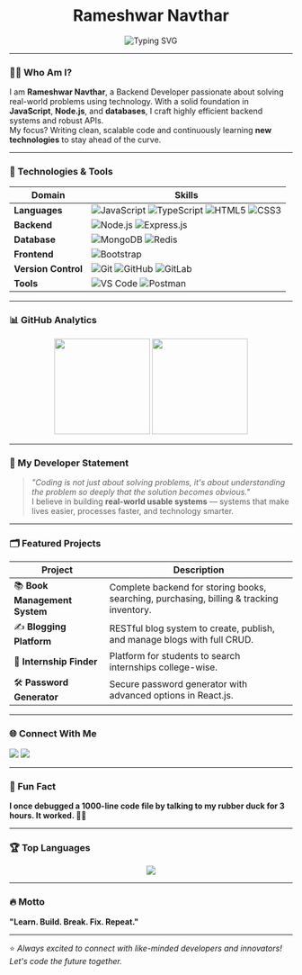 <!-- Banner Section -->
<h1 align="center"> Rameshwar Navthar</h1>
<p align="center">
    <img src="https://readme-typing-svg.demolab.com?font=Fira+Code&weight=500&pause=1000&color=29F7FF&center=true&vCenter=true&repeat=true&width=500&lines=Backend +Developer+%7C+API+Expert+%7C+Problem+Solver;Node.js+%7C+Express.js+%7C+MongoDB+%7C+Redis+%7C+Cloud+Technologies;Learning%2C+Building%2C+Innovating+Every+Day+%F0%9F%9A%80" alt="Typing SVG">
</p>

---

### 🧑‍💻 Who Am I?
I am **Rameshwar Navthar**, a Backend Developer passionate about solving real-world problems using technology. With a solid foundation in **JavaScript**, **Node.js**, and **databases**, I craft highly efficient backend systems and robust APIs.  
My focus? Writing clean, scalable code and continuously learning **new technologies** to stay ahead of the curve.

---

### 🔗 Technologies & Tools

| Domain | Skills |
|---|---|
| **Languages** | ![JavaScript](https://img.shields.io/badge/JavaScript-F7DF1E?style=flat-square&logo=javascript&logoColor=black) ![TypeScript](https://img.shields.io/badge/TypeScript-3178C6?style=flat-square&logo=typescript&logoColor=white) ![HTML5](https://img.shields.io/badge/HTML5-E34F26?style=flat-square&logo=html5&logoColor=white) ![CSS3](https://img.shields.io/badge/CSS3-1572B6?style=flat-square&logo=css3&logoColor=white) |
| **Backend** | ![Node.js](https://img.shields.io/badge/Node.js-339933?style=flat-square&logo=nodedotjs&logoColor=white) ![Express.js](https://img.shields.io/badge/Express.js-000000?style=flat-square&logo=express&logoColor=white) |
| **Database** | ![MongoDB](https://img.shields.io/badge/MongoDB-47A248?style=flat-square&logo=mongodb&logoColor=white) ![Redis](https://img.shields.io/badge/Redis-DC382D?style=flat-square&logo=redis&logoColor=white) |
| **Frontend** | ![Bootstrap](https://img.shields.io/badge/Bootstrap-7952B3?style=flat-square&logo=bootstrap&logoColor=white) |
| **Version Control** | ![Git](https://img.shields.io/badge/Git-F05032?style=flat-square&logo=git&logoColor=white) ![GitHub](https://img.shields.io/badge/GitHub-181717?style=flat-square&logo=github&logoColor=white) ![GitLab](https://img.shields.io/badge/GitLab-FC6D26?style=flat-square&logo=gitlab&logoColor=white) |
| **Tools** | ![VS Code](https://img.shields.io/badge/VSCode-007ACC?style=flat-square&logo=visualstudiocode&logoColor=white) ![Postman](https://img.shields.io/badge/Postman-FF6C37?style=flat-square&logo=postman&logoColor=white) |

---

### 📊 GitHub Analytics
<div align="center">
    <img height="170" src="https://github-readme-stats.vercel.app/api?username=JayRameshwar-N&show_icons=true&theme=radical&count_private=true" />
    <img height="170" src="https://github-readme-streak-stats.herokuapp.com/?user=JayRameshwar-N&theme=radical" />
</div>

---

### 🌟 My Developer Statement
> *"Coding is not just about solving problems, it's about understanding the problem so deeply that the solution becomes obvious."*  
> I believe in building **real-world usable systems** — systems that make lives easier, processes faster, and technology smarter.  

---

### 🗂️ Featured Projects
| Project | Description |
|---|---|
| 📚 **Book Management System** | Complete backend for storing books, searching, purchasing, billing & tracking inventory. |
| ✍️ **Blogging Platform** | RESTful blog system to create, publish, and manage blogs with full CRUD. |
| 🔗 **Internship Finder** | Platform for students to search internships college-wise. |
| 🛠️ **Password Generator** | Secure password generator with advanced options in React.js. |

---

### 🌐 Connect With Me
<p>
    <a href="linkedin.com/in/rameshwarnavathar" target="_blank"><img src="https://img.shields.io/badge/-LinkedIn-0077B5?style=flat-square&logo=Linkedin&logoColor=white"/></a>
    <a href="mailto:rameshwarsahebrao72@gmail.com" target="_blank"><img src="https://img.shields.io/badge/-Gmail-D14836?style=flat-square&logo=Gmail&logoColor=white"/></a>
</p>

---

### 📢 Fun Fact
**I once debugged a 1000-line code file by talking to my rubber duck for 3 hours. It worked. 🦆✨**

---

### 🏆 Top Languages
<p align="center">
    <img src="https://github-readme-stats.vercel.app/api/top-langs/?username=JayRameshwar-N&layout=compact&theme=radical" />
</p>

---

### 🔥 Motto
**"Learn. Build. Break. Fix. Repeat."**

---

⭐️ *Always excited to connect with like-minded developers and innovators! Let's code the future together.*  
